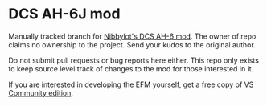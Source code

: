 # DCS AH-6J mod
Manually tracked branch for [Nibbylot's DCS AH-6 mod](https://forums.eagle.ru/showthread.php?t=267143). The owner of repo claims no ownership to the project. Send your kudos to the original author.

Do not submit pull requests or bug reports here either. This repo
only exists to keep source level track of changes to the mod for those interested in it.

If you are interested in developing the EFM yourself, get a free copy of [VS Community edition](https://visualstudio.microsoft.com/vs/community/).
